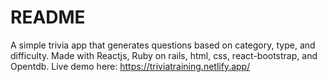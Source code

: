 # README

A simple trivia app that generates questions based on category, type, and difficulty. 
Made with Reactjs, Ruby on rails, html, css, react-bootstrap, and Opentdb.
Live demo here: https://triviatraining.netlify.app/
